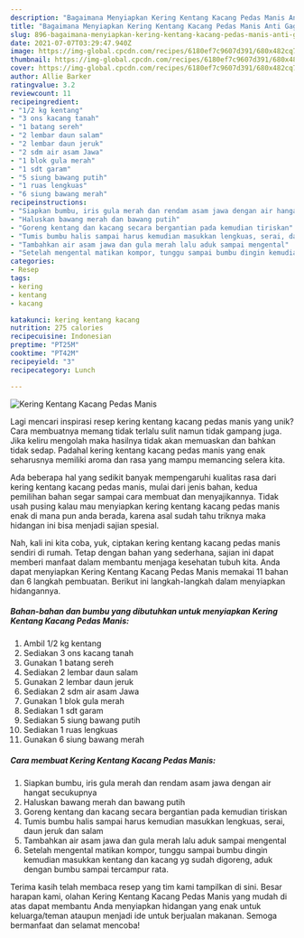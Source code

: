 ```yaml
---
description: "Bagaimana Menyiapkan Kering Kentang Kacang Pedas Manis Anti Gagal"
title: "Bagaimana Menyiapkan Kering Kentang Kacang Pedas Manis Anti Gagal"
slug: 896-bagaimana-menyiapkan-kering-kentang-kacang-pedas-manis-anti-gagal
date: 2021-07-07T03:29:47.940Z
image: https://img-global.cpcdn.com/recipes/6180ef7c9607d391/680x482cq70/kering-kentang-kacang-pedas-manis-foto-resep-utama.jpg
thumbnail: https://img-global.cpcdn.com/recipes/6180ef7c9607d391/680x482cq70/kering-kentang-kacang-pedas-manis-foto-resep-utama.jpg
cover: https://img-global.cpcdn.com/recipes/6180ef7c9607d391/680x482cq70/kering-kentang-kacang-pedas-manis-foto-resep-utama.jpg
author: Allie Barker
ratingvalue: 3.2
reviewcount: 11
recipeingredient:
- "1/2 kg kentang"
- "3 ons kacang tanah"
- "1 batang sereh"
- "2 lembar daun salam"
- "2 lembar daun jeruk"
- "2 sdm air asam Jawa"
- "1 blok gula merah"
- "1 sdt garam"
- "5 siung bawang putih"
- "1 ruas lengkuas"
- "6 siung bawang merah"
recipeinstructions:
- "Siapkan bumbu, iris gula merah dan rendam asam jawa dengan air hangat secukupnya"
- "Haluskan bawang merah dan bawang putih"
- "Goreng kentang dan kacang secara bergantian pada kemudian tiriskan"
- "Tumis bumbu halis sampai harus kemudian masukkan lengkuas, serai, daun jeruk dan salam"
- "Tambahkan air asam jawa dan gula merah lalu aduk sampai mengental"
- "Setelah mengental matikan kompor, tunggu sampai bumbu dingin kemudian masukkan kentang dan kacang yg sudah digoreng, aduk dengan bumbu sampai tercampur rata."
categories:
- Resep
tags:
- kering
- kentang
- kacang

katakunci: kering kentang kacang 
nutrition: 275 calories
recipecuisine: Indonesian
preptime: "PT25M"
cooktime: "PT42M"
recipeyield: "3"
recipecategory: Lunch

---
```



![Kering Kentang Kacang Pedas Manis](https://img-global.cpcdn.com/recipes/6180ef7c9607d391/680x482cq70/kering-kentang-kacang-pedas-manis-foto-resep-utama.jpg)

Lagi mencari inspirasi resep kering kentang kacang pedas manis yang unik? Cara membuatnya memang tidak terlalu sulit namun tidak gampang juga. Jika keliru mengolah maka hasilnya tidak akan memuaskan dan bahkan tidak sedap. Padahal kering kentang kacang pedas manis yang enak seharusnya memiliki aroma dan rasa yang mampu memancing selera kita.



Ada beberapa hal yang sedikit banyak mempengaruhi kualitas rasa dari kering kentang kacang pedas manis, mulai dari jenis bahan, kedua pemilihan bahan segar sampai cara membuat dan menyajikannya. Tidak usah pusing kalau mau menyiapkan kering kentang kacang pedas manis enak di mana pun anda berada, karena asal sudah tahu triknya maka hidangan ini bisa menjadi sajian spesial.


Nah, kali ini kita coba, yuk, ciptakan kering kentang kacang pedas manis sendiri di rumah. Tetap dengan bahan yang sederhana, sajian ini dapat memberi manfaat dalam membantu menjaga kesehatan tubuh kita. Anda dapat menyiapkan Kering Kentang Kacang Pedas Manis memakai 11 bahan dan 6 langkah pembuatan. Berikut ini langkah-langkah dalam menyiapkan hidangannya.

<!--inarticleads1-->

##### Bahan-bahan dan bumbu yang dibutuhkan untuk menyiapkan Kering Kentang Kacang Pedas Manis:

1. Ambil 1/2 kg kentang
1. Sediakan 3 ons kacang tanah
1. Gunakan 1 batang sereh
1. Sediakan 2 lembar daun salam
1. Gunakan 2 lembar daun jeruk
1. Sediakan 2 sdm air asam Jawa
1. Gunakan 1 blok gula merah
1. Sediakan 1 sdt garam
1. Sediakan 5 siung bawang putih
1. Sediakan 1 ruas lengkuas
1. Gunakan 6 siung bawang merah




<!--inarticleads2-->

##### Cara membuat Kering Kentang Kacang Pedas Manis:

1. Siapkan bumbu, iris gula merah dan rendam asam jawa dengan air hangat secukupnya
1. Haluskan bawang merah dan bawang putih
1. Goreng kentang dan kacang secara bergantian pada kemudian tiriskan
1. Tumis bumbu halis sampai harus kemudian masukkan lengkuas, serai, daun jeruk dan salam
1. Tambahkan air asam jawa dan gula merah lalu aduk sampai mengental
1. Setelah mengental matikan kompor, tunggu sampai bumbu dingin kemudian masukkan kentang dan kacang yg sudah digoreng, aduk dengan bumbu sampai tercampur rata.




Terima kasih telah membaca resep yang tim kami tampilkan di sini. Besar harapan kami, olahan Kering Kentang Kacang Pedas Manis yang mudah di atas dapat membantu Anda menyiapkan hidangan yang enak untuk keluarga/teman ataupun menjadi ide untuk berjualan makanan. Semoga bermanfaat dan selamat mencoba!
